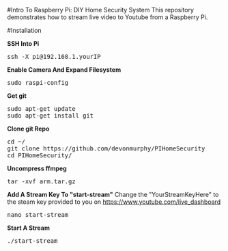 #Intro To Raspberry Pi: DIY Home Security System
This repository demonstrates how to stream live video to Youtube from a Raspberry Pi.

#Installation

**SSH Into Pi**
<pre>
ssh -X pi@192.168.1.yourIP
</pre>

**Enable Camera And Expand Filesystem**
<pre>
sudo raspi-config
</pre>

**Get git**
<pre>
sudo apt-get update
sudo apt-get install git
</pre>

**Clone git Repo**
<pre>
cd ~/
git clone https://github.com/devonmurphy/PIHomeSecurity
cd PIHomeSecurity/
</pre>

**Uncompress ffmpeg**
<pre>
tar -xvf arm.tar.gz
</pre>

**Add A Stream Key To "start-stream"**
Change the "YourStreamKeyHere" to the steam key provided to you on https://www.youtube.com/live_dashboard
<pre>
nano start-stream
</pre>

**Start A Stream**
<pre>
./start-stream
</pre>
